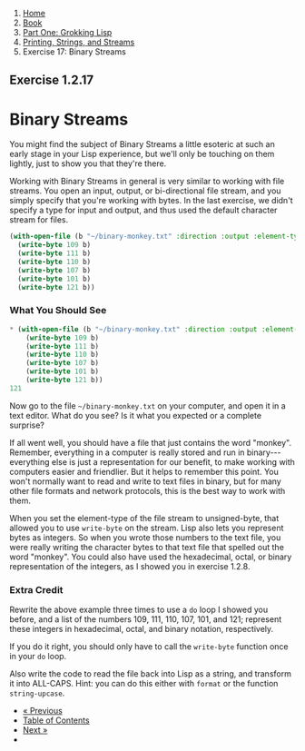 <ol class="breadcrumb">
  <li><a href="/">Home</a></li>
  <li><a href="/book/">Book</a></li>
  <li><a href="/book/1-0-0-overview/">Part One: Grokking Lisp</a></li>
  <li><a href="/book/1-02-00-input-output/">Printing, Strings, and Streams</a></li>
  <li class="active">Exercise 17: Binary Streams</li>
</ol>

## Exercise 1.2.17

# Binary Streams

You might find the subject of Binary Streams a little esoteric at such an early stage in your Lisp experience, but we'll only be touching on them lightly, just to show you that they're there.

Working with Binary Streams in general is very similar to working with file streams. You open an input, output, or bi-directional file stream, and you simply specify that you're working with bytes.  In the last exercise, we didn't specify a type for input and output, and thus used the default character stream for files.

```lisp
(with-open-file (b "~/binary-monkey.txt" :direction :output :element-type 'unsigned-byte :if-exists :supersede)
  (write-byte 109 b)
  (write-byte 111 b)
  (write-byte 110 b)
  (write-byte 107 b)
  (write-byte 101 b)
  (write-byte 121 b))
```

### What You Should See

```lisp
* (with-open-file (b "~/binary-monkey.txt" :direction :output :element-type 'unsigned-byte :if-exists :supersede)
    (write-byte 109 b)
    (write-byte 111 b)
    (write-byte 110 b)
    (write-byte 107 b)
    (write-byte 101 b)
    (write-byte 121 b))
121
```

Now go to the file `~/binary-monkey.txt` on your computer, and open it in a text editor.  What do you see? Is it what you expected or a complete surprise?

If all went well, you should have a file that just contains the word "monkey".  Remember, everything in a computer is really stored and run in binary---everything else is just a representation for our benefit, to make working with computers easier and friendlier.  But it helps to remember this point.  You won't normally want to read and write to text files in binary, but for many other file formats and network protocols, this is the best way to work with them.

When you set the element-type of the file stream to unsigned-byte, that allowed you to use `write-byte` on the stream.  Lisp also lets you represent bytes as integers.  So when you wrote those numbers to the text file, you were really writing the character bytes to that text file that spelled out the word "monkey".  You could also have used the hexadecimal, octal, or binary representation of the integers, as I showed you in exercise 1.2.8.

### Extra Credit

Rewrite the above example three times to use a `do` loop I showed you before, and a list of the numbers 109, 111, 110, 107, 101, and 121; represent these integers in hexadecimal, octal, and binary notation, respectively.

If you do it right, you should only have to call the `write-byte` function once in your `do` loop.

Also write the code to read the file back into Lisp as a string, and transform it into ALL-CAPS.  Hint: you can do this either with `format` or the function `string-upcase`.

<ul class="pager">
  <li class="previous"><a href="/book/1-02-16-file-streams.md">&laquo; Previous</a></li>
  <li><a href="/book/">Table of Contents</a></li>
  <li class="next"><a href="/book/1-02-18-prompting-users.md">Next &raquo;</a><li>
</ul>
